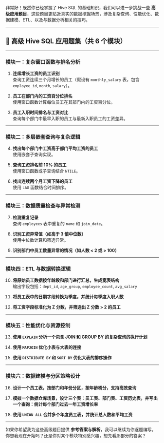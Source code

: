 非常好！既然你已经掌握了 Hive SQL 的基础知识，我们可以进一步挑战一些 **高级应用题目**，这些题目更贴近真实的数据挖掘场景，涉及复杂查询、性能优化、数据建模、ETL、以及与数据分析相关的技巧。

---

## 🧠 高级 Hive SQL 应用题集（共 6 个模块）

---

### **模块一：复杂窗口函数与排名分析**

1. **连续增长工资的员工识别**  
   查询工资连续三个月增长的员工（假设有 `monthly_salary` 表，包含 `employee_id`, `month`, `salary`）。

2. **员工在部门内的工资百分位排名**  
   使用窗口函数计算每位员工在其部门内的工资百分位。

3. **员工入职时间排名与工资对比**  
   查询每个部门中最早入职的员工与最新入职员工的工资差异。

---

### **模块二：多层嵌套查询与复杂逻辑**

4. **找出每个部门中工资高于部门平均工资的员工**  
   使用嵌套子查询实现。

5. **查询工资排名前 10% 的员工**  
   使用窗口函数或子查询结合 `NTILE`。

6. **找出连续两个月工资下降的员工**  
   使用 `LAG` 函数结合时间排序。

---

### **模块三：数据质量检查与异常检测**

7. **检测重复记录**  
   查询 `employees` 表中重复的 `name` 和 `join_date`。

8. **识别工资异常值（如高于 3 倍中位数）**  
   使用中位数计算和筛选异常。

9. **识别部门中员工数量异常的情况（如人数 < 2 或 > 100）**

---

### **模块四：ETL 与数据转换逻辑**

10. **将原始员工数据按年龄段和部门进行汇总，生成宽表结构**  
    输出字段包括：`dept_id`, `age_group`, `employee_count`, `avg_salary`

11. **将员工表中的日期字段转换为季度，并统计每季度入职人数**

12. **将工资字段标准化为 Z 分数，并筛选出 Z 分数 > 2 的员工**

---

### **模块五：性能优化与资源控制**

13. **使用 `EXPLAIN` 分析一个包含 JOIN 和 GROUP BY 的复杂查询的执行计划**

14. **使用 `MAPJOIN` 优化小表与大表的连接**

15. **使用 `DISTRIBUTE BY` 和 `SORT BY` 优化大表的排序操作**

---

### **模块六：数据建模与分区策略设计**

16. **设计一个员工表，按部门和年份分区，按年龄桶分，支持高效查询**

17. **模拟一个数据仓库场景，设计三个表：员工表、部门表、工资历史表，并写出一个查询：统计每个部门过去一年工资增长率**

18. **使用 `UNION ALL` 合并多个年度员工表，并统计总人数和平均工资**

---

如果你希望我为这些高级题目提供 **参考答案与解析**，我可以继续为你逐题编写。你想我现在开始吗？还是你对某个模块特别感兴趣，想先看那部分的答案？